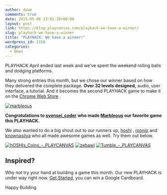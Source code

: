 ```yaml
---
author: dave
comments: true
date: 2015-05-06 13:01:38+00:00
layout: post
link: https://blog.playcanvas.com/playhack-we-have-a-winner/
slug: playhack-we-have-a-winner
title: "PLAYHACK: We have a winner!"
wordpress_id: 2150
categories:
  - News
---
```


PLAYHACK April ended last week and we've spent the weekend rolling balls and dodging platforms.

Many strong entries this month, but we chose our winner based on how they delivered the complete package. **Over 32 levels designed,** audio, user interface, a tutorial. And it becomes the second PLAYHACK game to make it on the [Chrome Web Store](https://chrome.google.com/webstore/detail/marbleous/jbcgphppffkahpoiobhfdjfpbapbjblh/related) .

[![marbleous](https://blog.playcanvas.com/wp-content/uploads/2015/05/marbleous.png)](http://playcanv.as/p/jDnjRca6)

**Congratulations to [svensei_coder](https://playcanvas.com/svensei_coder) who made [Marbleous](http://playcanv.as/p/jDnjRca6) our favorite game this PLAYHACK.**

We also wanted to do a big shout out to our runners up, [hoshi](https://playcanvas.com/hoshi) , [roonio](https://playcanvas.com/roonio) and [knownasilya](https://playcanvas.com/knownasilya) who all made awesome games as well. Try them out below.

[![hOSHIs_Coins_-_PLAYCANVAS](https://blog.playcanvas.com/wp-content/uploads/2015/05/hOSHIs_Coins_-_PLAYCANVAS.jpg)](http://playcanv.as/p/R2bo1sXW)
[![zebawl](https://blog.playcanvas.com/wp-content/uploads/2015/05/zebawl.png)](http://playcanv.as/p/g3YmCFUl)
[![Tumble_-_PLAYCANVAS](https://blog.playcanvas.com/wp-content/uploads/2015/05/Tumble_-_PLAYCANVAS.jpg)](http://playcanv.as/p/xGHx2DyX)

## Inspired?

Why not try your hand at building a game this month. Our new PLAYHACK is under way right now. [Get Started](http://blog.playcanvas.com/playhack-may-spaceships-and-win-a-google-cardboard/), you can win a Google Cardboard.

Happy Building

